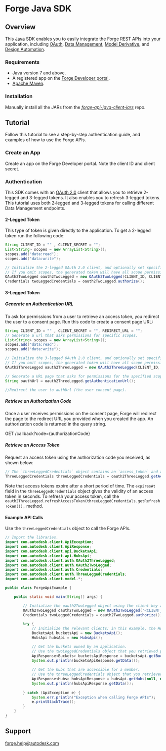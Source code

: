 # Forge Java SDK

## Overview
This [Java](https://java.com/) SDK enables you to easily integrate the Forge REST APIs into your application,
including <a href="https://developer.autodesk.com/en/docs/oauth/v2/overview/" target="_blank">OAuth</a>, <a href="https://developer.autodesk.com/en/docs/data/v2/overview/" target="_blank">Data Management</a>, <a href="https://developer.autodesk.com/en/docs/model-derivative/v2/overview/" target="_blank">Model Derivative</a>, and <a href="https://developer.autodesk.com/en/docs/design-automation/v2/overview/" target="_blank">Design Automation</a>.

### Requirements
* Java version 7 and above.
* A registered app on the <a href="https://developer.autodesk.com/myapps" target="_blank">Forge Developer portal</a>.
* [Apache Maven](https://maven.apache.org/).

### Installation

Manually install all the JARs from the <a href="https://github.com/Autodesk-Forge/forge-api-java-client-jars" target="_blank">*forge-api-java-client-jars*</a> repo.

## Tutorial
Follow this tutorial to see a step-by-step authentication guide, and examples of how to use the Forge APIs.

### Create an App
Create an app on the Forge Developer portal. Note the client ID and client secret.

### Authentication
This SDK comes with an <a href="https://developer.autodesk.com/en/docs/oauth/v2/overview/" target="_blank">OAuth 2.0</a> client that allows you to retrieve 2-legged and 3-legged tokens. It also enables you to refresh 3-legged tokens. This tutorial uses both 2-legged and 3-legged tokens for calling different Data Management endpoints.


#### 2-Legged Token

This type of token is given directly to the application.
To get a 2-legged token run the following code:

``` Java
String CLIENT_ID = "" , CLIENT_SECRET = "";
List<String> scopes = new ArrayList<String>();
scopes.add("data:read");
scopes.add("data:write");

// Initialize the 2-legged OAuth 2.0 client, and optionally set specific scopes.
// If you omit scopes, the generated token will have all scope permissions.
OAuth2TwoLegged oauth2TwoLegged = new OAuth2TwoLegged(CLIENT_ID, CLIENT_SECRET, scopes);
Credentials twoLeggedCredentials = oauth2TwoLegged.authorize();
```

#### 3-Legged Token
##### Generate an Authentication URL

To ask for permissions from a user to retrieve an access token, you
redirect the user to a consent page. Run this code to create a consent page URL:

``` Java
String CLIENT_ID = "" , CLIENT_SECRET = "", REDIRECT_URL = "";
// Generate a url that asks permissions for specific scopes.
List<String> scopes = new ArrayList<String>();
scopes.add("data:read");
scopes.add("data:write");

// Initialize the 3-legged OAuth 2.0 client, and optionally set specific scopes.
// If you omit scopes, the generated token will have all scope permissions.
OAuth2ThreeLegged oauth2ThreeLegged = new OAuth2ThreeLegged(CLIENT_ID, CLIENT_SECRET, REDIRECT_URL, scopes);

// Generate a URL page that asks for permissions for the specified scopes.
String oauthUrl = oauth2ThreeLegged.getAuthenticationUrl();

//Redirect the user to authUrl (the user consent page).
```

##### Retrieve an Authorization Code

Once a user receives permissions on the consent page, Forge will redirect
the page to the redirect URL you provided when you created the app. An authorization code is returned in the query string.

GET /callback?code={authorizationCode}

##### Retrieve an Access Token

Request an access token using the authorization code you received, as shown below:

``` Java
// The `threeLeggedCredentials` object contains an `access_token` and an optional `refresh_token` that you can use to call the endpoints.
ThreeLeggedCredentials threeLeggedCredentials = oauth2ThreeLegged.getAccessToken(authorizationCode);
```

Note that access tokens expire after a short period of time. The `expiresAt` field in the `threeLeggedCredentials` object gives the validity of an access token in seconds. To refresh your access token, call the `oauth2ThreeLegged.refreshAccessToken(threeLeggedCredentials.getRefreshToken());` method.


#### Example API Calls

Use the `threeLeggedCredentials` object to call the Forge APIs.

```java
// Import the libraries.
import com.autodesk.client.ApiException;
import com.autodesk.client.ApiResponse;
import com.autodesk.client.api.BucketsApi;
import com.autodesk.client.api.HubsApi;
import com.autodesk.client.auth.OAuth2ThreeLegged;
import com.autodesk.client.auth.OAuth2TwoLegged;
import com.autodesk.client.auth.Credentials;
import com.autodesk.client.auth.ThreeLeggedCredentials;
import com.autodesk.client.model.*;

public class ForgeApiExample {

    public static void main(String[] args) {

        // Initialize the oauth2TwoLegged object using the client key and client secret you received when creating the app on the Forge Developer portal:
        OAuth2TwoLegged oauth2TwoLegged = new OAuth2TwoLegged("<CLIENT_ID>", "<CLIENT_SECRET>", null);
        Credentials twoLeggedCredentials = oauth2TwoLegged.authorize();

        try {
            // Initialize the relevant clients; in this example, the Hubs and Buckets clients (part of the Data Management API).
            BucketsApi bucketsApi = new BucketsApi();
            HubsApi hubsApi = new HubsApi();

            // Get the buckets owned by an application.
            // Use the twoLeggedCredentials object that you retrieved previously.
            ApiResponse<Buckets> bucketsApiResponse = bucketsApi.getBuckets(null, null, null, twoLeggedCredentials);
            System.out.println(bucketsApiResponse.getData());
            
            // Get the hubs that are accessible for a member.
            // Use the threeLeggedCredentials object that you retrieved previously.
            ApiResponse<Hubs> hubsApiResponse = hubsApi.getHubs(null, null, threeLeggedCredentials);
            System.out.println(hubsApiResponse.getData());
            
        } catch (ApiException e) {
            System.err.println("Exception when calling Forge APIs");
            e.printStackTrace();
        }
    }
}
```

## Support

forge.help@autodesk.com

